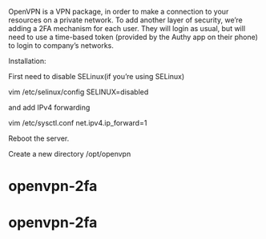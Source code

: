 OpenVPN is a VPN package, in order to make a connection to your resources on a private network. To add another layer of security, we’re adding a 2FA mechanism for each user. They will login as usual, but will need to use a time-based token (provided by the Authy app on their phone) to login to company’s networks.

Installation:

First need to disable SELinux(if you’re using SELinux)

vim /etc/selinux/config
SELINUX=disabled

and add IPv4 forwarding

vim /etc/sysctl.conf
net.ipv4.ip_forward=1

Reboot the server.

Create a new directory /opt/openvpn

# openvpn-2fa
# openvpn-2fa
